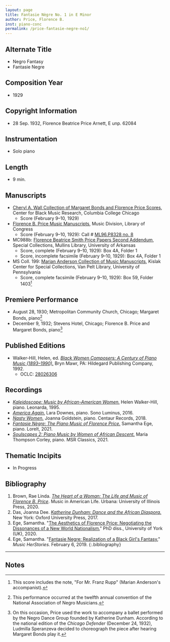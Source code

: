 ```yaml
---
layout: page
title: Fantasie Nègre No. 1 in E Minor 
author: Price, Florence B.
inst: piano-conc
permalink: /price-fantasie-negre-no1/
---
```


## Alternate Title
- Negro Fantasy
- Fantasie Negre

## Composition Year
- 1929

## Copyright Information
- 28 Sep. 1932, Florence Beatrice Price Arnett, E unp. 62084

## Instrumentation
- Solo piano

## Length
- 9 min.

## Manuscripts
- <a href="https://digitalcommons.colum.edu/cmbr_guides/index.3.html" target="_blank">Cheryl A. Wall Collection of Margaret Bonds and Florence Price Scores</a>, Center for Black Music Research, Columbia College Chicago
    * Score (February 9&ndash;10, 1929)
- <a href="https://lccn.loc.gov/2020570150" target="_blank">Florence B. Price Music Manuscripts</a>, Music Division, Library of Congress
    * Score (February 9&ndash;10, 1929): Call # <a href="https://lccn.loc.gov/91757007" target="_blank">ML96.P8328 no. 8</a>
- MC988b: <a href="https://uark.as.atlas-sys.com/repositories/2/resources/696/" target="_blank">Florence Beatrice Smith Price Papers Second Addendum</a>, Special Collections, Mullins Library, University of Arkansas
    * Score, complete (February 9&ndash;10, 1929): Box 4A, Folder 1
    * Score, incomplete facsimile (February 9&ndash;10, 1929): Box 4A, Folder 1
- MS Coll. 199: <a href="https://www.library.upenn.edu/detail/collection/marian-anderson-collection" target="_blank">Marian Anderson Collection of Music Manuscripts</a>, Kislak Center for Special Collections, Van Pelt Library, University of Pennsylvania
    * Score, complete facsimile (February 9&ndash;10, 1929): Box 59, Folder 1403[^fn1]

## Premiere Performance
- August 28, 1930; Metropolitan Community Church, Chicago; Margaret Bonds, piano[^fn2]
- December 9, 1932; Stevens Hotel, Chicago; Florence B. Price and Margaret Bonds, piano[^fn3]

## Published Editions
- Walker-Hill, Helen, ed. <a href="https://www.hildegard.com/catalog.php?keyword=490-01070" target="_blank">*Black Women Composers: A Century of Piano Music (1893&ndash;1990).*</a> Bryn Mawr, PA: Hildegard Publishing Company, 1992.
    * OCLC: <a href="https://www.worldcat.org/title/28026306" target="_blank">28026306</a>

## Recordings
- <a href="https://www.worldcat.org/title/33233082" target="_blank">*Kaleidoscope: Music by African-American Women.*</a> Helen Walker-Hill, piano. Leonarda, 1995.
- <a href="https://www.worldcat.org/title/961162215" target="_blank">*America Again.*</a> Lara Downes, piano. Sono Luminus, 2016.
- <a href="https://www.worldcat.org/title/1045797678" target="_blank">*Nasty Women.*</a> Joanna Goldstein, piano. Centaur Records, 2018.
- <a href="https://www.worldcat.org/title/1258127936" target="_blank">*Fantasie Nègre: The Piano Music of Florence Price.*</a> Samantha Ege, piano. Lorelt, 2021.
- <a href="https://www.worldcat.org/title/1335708444" target="_blank">*Soulscapes 2: Piano Music by Women of African Descent.*</a> Maria Thompson Corley, piano. MSR Classics, 2021.

## Thematic Incipits
- In Progress

## Bibliography
1. Brown, Rae Linda. <a href="https://www.worldcat.org/title/1122800180" target="_blank">*The Heart of a Woman: The Life and Music of Florence B. Price*</a>. Music in American Life. Urbana: University of Illinois Press, 2020.
2. Das, Joanna Dee. <a href="https://www.worldcat.org/title/961408226" target="_blank">*Katherine Dunham: Dance and the African Diaspora.*</a> New York: Oxford University Press, 2017.
3. Ege, Samantha. "<a href="https://etheses.whiterose.ac.uk/27318/" target="_blank">The Aesthetics of Florence Price: Negotiating the Dissonances of a New World Nationalism.</a>" PhD diss., University of York (UK), 2020.
4. Ege, Samantha. "<a href="https://www.samanthaege.com/post/fantasie-negre-realization-of-a-black-girl-s-fantasy" target="_blank">Fantasie Negre: Realization of a Black Girl's Fantasy.</a>" *Music HerStories.* February 6, 2019.
{:.bibliography}

---

## Notes
[^fn1]: This score includes the note, "For Mr. Franz Rupp" (Marian Anderson's accompanist).
[^fn2]: This performance occurred at the twelfth annual convention of the National Association of Negro Musicians.
[^fn3]: On this occasion, Price used the work to accompany a ballet performed by the Negro Dance Group founded by Katherine Dunham. According to the national edition of the *Chicago Defender* (December 24, 1932), Ludmilla Speranzeva decided to choreograph the piece after hearing Margaret Bonds play it. 
